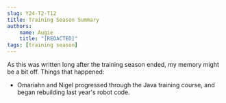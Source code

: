 ```yaml
---
slug: Y24-T2-T12
title: Training Season Summary
authors:
    name: Augie
    title: "[REDACTED]"
tags: [training season]
---
```

As this was written long after the training season ended, my memory might be a bit off. Things that happened:
* Omariahn and Nigel progressed through the Java training course, and began rebuilding last year's robot code.
